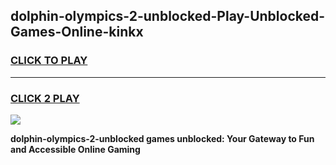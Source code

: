 
## dolphin-olympics-2-unblocked-Play-Unblocked-Games-Online-kinkx
<h3>
<a href="https://premium76.site?title=dolphin-olympics-2-unblocked&ref=25A">CLICK TO PLAY</a></h3>
<hr>

<h3>
<a href="https://premium76.site?title=dolphin-olympics-2-unblocked&ref=25A">CLICK 2 PLAY</a>
  
</h3>

<a href="https://premium76.site?title=dolphin-olympics-2-unblocked&ref=25A"><img src="https://clearcache.store/games.png"></a>


**dolphin-olympics-2-unblocked games unblocked: Your Gateway to Fun and Accessible Online Gaming**
